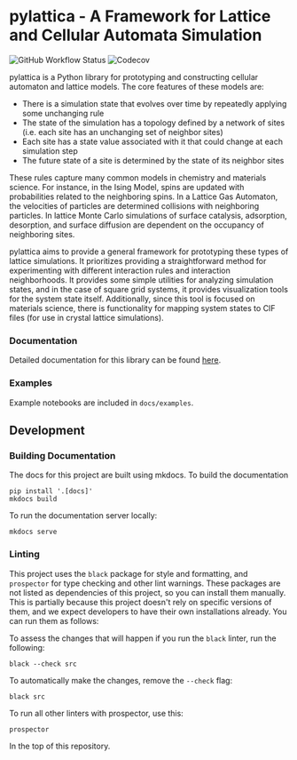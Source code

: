 # pylattica - A Framework for Lattice and Cellular Automata Simulation

![GitHub Workflow Status](https://img.shields.io/github/actions/workflow/status/mcgalcode/pylattica/testing.yaml?branch=master)
![Codecov](https://img.shields.io/codecov/c/github/mcgalcode/pylattica?style=for-the-badge)

pylattica is a Python library for prototyping and constructing cellular automaton and lattice models. The core features of these models are:

- There is a simulation state that evolves over time by repeatedly applying some unchanging rule
- The state of the simulation has a topology defined by a network of sites (i.e. each site has an unchanging set of neighbor sites)
- Each site has a state value associated with it that could change at each simulation step
- The future state of a site is determined by the state of its neighbor sites

These rules capture many common models in chemistry and materials science. For instance, in the Ising Model, spins are updated with probabilities related to the neighboring spins. In a Lattice Gas Automaton, the velocities of particles are determined collisions with neighboring particles. In lattice Monte Carlo simulations of surface catalysis, adsorption, desorption, and surface diffusion are dependent on the occupancy of neighboring sites.

pylattica aims to provide a general framework for prototyping these types of lattice simulations. It prioritizes providing a straightforward method for experimenting with different interaction rules and interaction neighborhoods. It provides some simple utilities for analyzing simulation states, and in the case of square grid systems, it provides visualization tools for the system state itself. Additionally, since this tool is focused on materials science, there is functionality for mapping system states to CIF files (for use in crystal lattice simulations).

### Documentation

Detailed documentation for this library can be found [here](https://mcgalcode.github.io/pylattica/).

### Examples

Example notebooks are included in `docs/examples`.

## Development

### Building Documentation

The docs for this project are built using mkdocs. To build the documentation

```
pip install '.[docs]'
mkdocs build
```

To run the documentation server locally:

```
mkdocs serve
```

### Linting

This project uses the `black` package for style and formatting, and `prospector` for type checking and other lint warnings. These packages are not listed as dependencies of this project, so you can install them manually. This is partially because this project doesn't rely on specific versions of them, and we expect developers to have their own installations already. You can run them as follows:

To assess the changes that will happen if you run the `black` linter, run the following:

```
black --check src
```

To automatically make the changes, remove the `--check` flag:

```
black src
```

To run all other linters with prospector, use this:

```
prospector
```

In the top of this repository.
